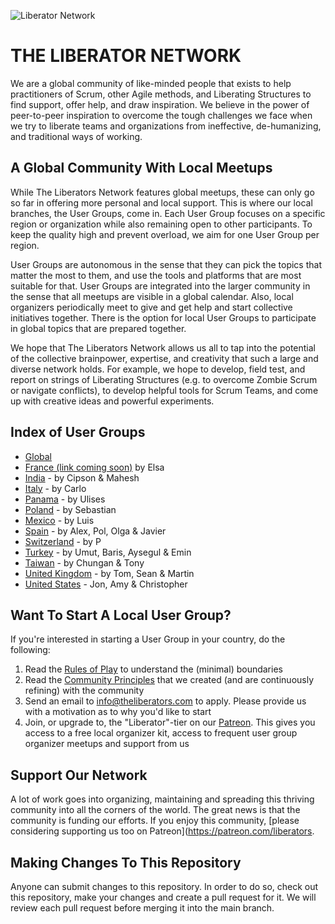 ![Liberator Network](https://raw.githubusercontent.com/theliberators/usergroups/master/Assets/Banner.jpg "Liberator Network")

# THE LIBERATOR NETWORK

We are a global community of like-minded people that exists to help practitioners of Scrum, other Agile methods, and Liberating Structures to find support, offer help, and draw inspiration. We believe in the power of peer-to-peer inspiration to overcome the tough challenges we face when we try to liberate teams and organizations from ineffective, de-humanizing, and traditional ways of working.

## A Global Community With Local Meetups

While The Liberators Network features global meetups, these can only go so far in offering more personal and local support. This is where our local branches, the User Groups, come in. Each User Group focuses on a specific region or organization while also remaining open to other participants. To keep the quality high and prevent overload, we aim for one User Group per region. 

User Groups are autonomous in the sense that they can pick the topics that matter the most to them, and use the tools and platforms that are most suitable for that. User Groups are integrated into the larger community in the sense that all meetups are visible in a global calendar. Also, local organizers periodically meet to give and get help and start collective initiatives together. There is the option for local User Groups to participate in global topics that are prepared together.

We hope that The Liberators Network allows us all to tap into the potential of the collective brainpower, expertise, and creativity that such a large and diverse network holds. For example, we hope to develop, field test, and report on strings of Liberating Structures (e.g. to overcome Zombie Scrum or navigate conflicts), to develop helpful tools for Scrum Teams, and come up with creative ideas and powerful experiments.

## Index of User Groups

- [Global](https://www.meetup.com/The-Liberators/)
- [France (link coming soon)]() by Elsa
- [India](http://bit.ly/2Xcfntq) - by Cipson & Mahesh
- [Italy](http://bit.ly/2Xcfntq) - by Carlo
- [Panama](http://bit.ly/2Xcfntq) - by Ulises
- [Poland](http://bit.ly/2Xcfntq) - by Sebastian
- [Mexico](http://bit.ly/2Xcfntq) - by Luis
- [Spain](http://bit.ly/2Xcfntq) - by Alex, Pol, Olga & Javier
- [Switzerland](http://bit.ly/2Xcfntq) - by P
- [Turkey](https://bit.ly/3pQr2uH) - by Umut, Baris, Aysegul & Emin
- [Taiwan](https://bit.ly/3b9IzcE) - by Chungan & Tony
- [United Kingdom](http://bit.ly/2Xcfntq) - by Tom, Sean & Martin
- [United States](http://bit.ly/2Xcfntq) - Jon, Amy & Christopher

## Want To Start A Local User Group?

If you're interested in starting a User Group in your country, do the following:

1. Read the [Rules of Play](https://github.com/theliberators/usergroups/blob/master/Rules%20of%20Play/Rules%20of%20Play%20for%20Organizers.pdf?raw=true) to understand the (minimal) boundaries
2. Read the [Community Principles](https://github.com/theliberators/usergroups/blob/master/Community%20Principles/Community%20Principles.pdf?raw=true) that we created (and are continuously refining) with the community
3. Send an email to [info@theliberators.com](mailto:info@theliberators.com) to apply. Please provide us with a motivation as to why you'd like to start 
4. Join, or upgrade to, the "Liberator"-tier on our [Patreon](https://patreon.com/liberators). This gives you access to a free local organizer kit, access to frequent user group organizer meetups and support from us

## Support Our Network

A lot of work goes into organizing, maintaining and spreading this thriving community into all the corners of the world. The great news is that the community is funding our efforts. If you enjoy this community, [please considering supporting us too on Patreon](https://patreon.com/liberators.

## Making Changes To This Repository

Anyone can submit changes to this repository. In order to do so, check out this repository, make your changes and create a pull request for it. We will review each pull request before merging it into the main branch.